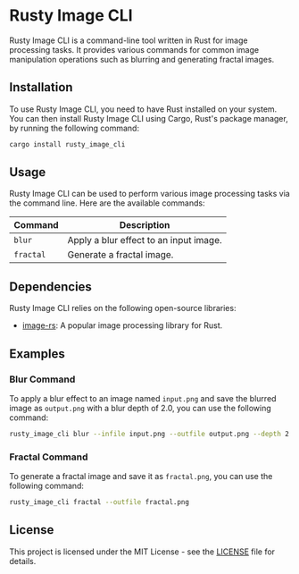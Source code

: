 # Rusty Image CLI

Rusty Image CLI is a command-line tool written in Rust for image processing tasks. It provides various commands for common image manipulation operations such as blurring and generating fractal images.

## Installation

To use Rusty Image CLI, you need to have Rust installed on your system. You can then install Rusty Image CLI using Cargo, Rust's package manager, by running the following command:

```sh
cargo install rusty_image_cli
```

## Usage

Rusty Image CLI can be used to perform various image processing tasks via the command line. Here are the available commands:

| Command   | Description                            |
| --------- | -------------------------------------- |
| `blur`    | Apply a blur effect to an input image. |
| `fractal` | Generate a fractal image.              |

## Dependencies

Rusty Image CLI relies on the following open-source libraries:

- [image-rs](https://crates.io/crates/image): A popular image processing library for Rust.

## Examples

### Blur Command

To apply a blur effect to an image named `input.png` and save the blurred image as `output.png` with a blur depth of 2.0, you can use the following command:

```sh
rusty_image_cli blur --infile input.png --outfile output.png --depth 2.0
```

### Fractal Command

To generate a fractal image and save it as `fractal.png`, you can use the following command:

```sh
rusty_image_cli fractal --outfile fractal.png
```

## License

This project is licensed under the MIT License - see the [LICENSE](LICENSE) file for details.
